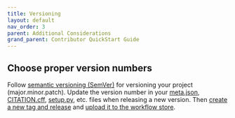 ```yaml
---
title: Versioning
layout: default
nav_order: 3
parent: Additional Considerations
grand_parent: Contributor QuickStart Guide
---
```


## Choose proper version numbers

Follow [semantic versioning (SemVer)](https://semver.org/) for versioning your project (major.minor.patch). Update the version number in your [meta.json](/workflow-store/#2-add-meta-information), [CITATION.cff](/workflow-store/#4-add-a-license-optional), [setup.py](../package), etc. files when releasing a new version. Then [create a new tag and release](/workflow-store/#6-create-a-releasetag) and [upload it to the workflow store](/workflow-store/#7-upload-to-the-workflow-store).
